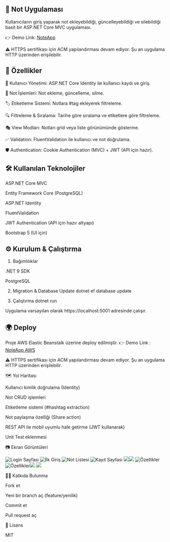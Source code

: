 ## 📝 Not Uygulaması

Kullanıcıların giriş yaparak not ekleyebildiği, güncelleyebildiği ve silebildiği basit bir ASP.NET Core MVC uygulaması.

👉 Demo Link: [NoteApp](http://noteapp-dev.eba-psh22n6f.eu-north-1.elasticbeanstalk.com)

⚠️ HTTPS sertifikası için ACM yapılandırması devam ediyor. Şu an uygulama HTTP üzerinden erişilebilir.

## 🚀 Özellikler

🔑 Kullanıcı Yönetimi: ASP.NET Core Identity ile kullanıcı kaydı ve giriş.

📝 Not İşlemleri: Not ekleme, güncelleme, silme.

🏷 Etiketleme Sistemi: Notlara #tag ekleyerek filtreleme.

🔍 Filtreleme & Sıralama: Tarihe göre sıralama ve etiketlere göre filtreleme.

🎭 View Modları: Notları grid veya liste görünümünde gösterme.

✅ Validation: FluentValidation ile kullanıcı ve not doğrulama.

🛡 Authentication: Cookie Authentication (MVC) + JWT (API için hazır).

## 🛠 Kullanılan Teknolojiler

ASP.NET Core MVC

Entity Framework Core (PostgreSQL)

ASP.NET Identity

FluentValidation

JWT Authentication (API için hazır altyapı)

Bootstrap 5 (UI için)

## ⚙️ Kurulum & Çalıştırma
1. Bağımlılıklar

.NET 9 SDK

PostgreSQL

2. Migration & Database Update
dotnet ef database update

3. Çalıştırma
dotnet run


Uygulama varsayılan olarak https://localhost:5001 adresinde çalışır.

## 🌍 Deploy

Proje AWS Elastic Beanstalk üzerine deploy edilmiştir.
👉 Demo Link : [NoteApp AWS](http://noteapp-dev.eba-psh22n6f.eu-north-1.elasticbeanstalk.com)

⚠️ HTTPS sertifikası için ACM yapılandırması devam ediyor. Şu an uygulama HTTP üzerinden erişilebilir.

🗺 Yol Haritası

 Kullanıcı kimlik doğrulama (Identity)

 Not CRUD işlemleri

 Etiketleme sistemi (#hashtag extraction)

 Not paylaşma özelliği (Share action)

 REST API ile mobil uyumlu hale getirme (JWT kullanarak)

 Unit Test eklenmesi

📷 Ekran Görüntüleri

![Login Sayfası](https://i.imgur.com/0De7u98.png)
![İlk Giriş](https://i.imgur.com/2QJj8FW.png)
![Not Listesi](https://i.imgur.com/5RCurAP.png)
![Kayıt Sayfası](https://i.imgur.com/Qw8WdV1.png)
![](https://i.imgur.com/iWNEcA6.png)![](https://i.imgur.com/0bVrB0n.png)
![Özellikler](https://i.imgur.com/0bf2oQL.png)
![Özellikler](https://i.imgur.com/g5HjIP0.png)![](https://i.imgur.com/HPoeoi1.png)
![](https://i.imgur.com/g13sRka.png)


👨‍💻 Katkıda Bulunma

Fork et

Yeni bir branch aç (feature/yenilik)

Commit et

Pull request aç

📜 Lisans

MIT
